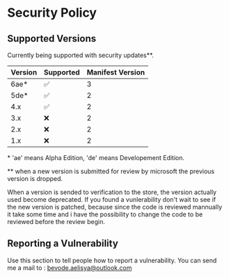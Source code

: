 # Security Policy

## Supported Versions

Currently being supported with security updates**.

| Version | Supported          | Manifest  Version |
| ------- | ------------------ | ----------------- |
|   6ae*  | :white_check_mark: |         3         |
|   5de*  | :white_check_mark: |         2         |
|   4.x   | :white_check_mark: |         2         |
|   3.x   | :x:                |         2         |
|   2.x   | :x:                |         2         |
|   1.x   | :x:                |         2         |

\* 'ae' means Alpha Edition, 'de' means Developement Edition.

** when a new version is submitted for review by microsoft the previous version is dropped.

When a version is sended to verification to the store, the version actually used become deprecated.
If you found a vunlerability don't wait to see if the new version is patched, because since the code is reviewed mannually it take some time and i have the possibility to change the code to be reviewed before the review begin.

## Reporting a Vulnerability

Use this section to tell people how to report a vulnerability.
You can send me a mail to : bevode.aelisya@outlook.com
